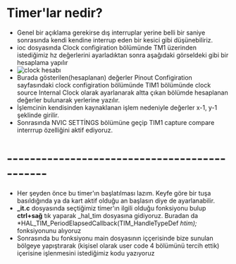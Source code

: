 # Timer'lar nedir?
- Genel bir açıklama gerekirse dış interruplar yerine belli bir saniye sonrasında kendi kendine interrup eden bir kesici gibi düşünebiliriz.
- ioc dosyasında Clock configiration bölümünde TM1 üzerinden istediğimiz hz değerlerini ayarladıktan sonra aşağıdaki görseldeki gibi bir hesaplama yapılır
- ![clock hesabı](https://github.com/IibrahimEren/STM32_ders_notlari/assets/87008174/1edd09e8-95a4-4915-aae6-8a23cb885fc2)
- Burada gösterilen(hesaplanan) değerler Pinout Configiration sayfasındaki clock configiration bölümünde TIM1 bölümünde clock source Internal Clock olarak ayarlanarak altta çıkan bölümde hesaplanan değerler bulunarak yerlerine yazılır.
- İşlemcinin kendisinden kaynaklanan işlem nedeniyle değerler x-1, y-1 şeklinde girilir.
- Sonrasında NVIC SETTİNGS bölümüne geçip TIM1 capture compare interrrup  özelliğini aktif ediyoruz.
# ---------------------------------------------
- Her şeyden önce bu timer'ın başlatılması lazım. Keyfe göre bir tuşa basıldığında ya da kart aktif olduğu an başlasın diye de ayarlanabilir.
- **_it.c** dosyasında seçtiğimiz timer'ın ilgili olduğu fonksiyonu bulup **ctrl+sağ** tık yaparak _hal_tim dosyasına gidiyoruz. Buradan da *HAL_TIM_PeriodElapsedCallback(TIM_HandleTypeDef *htim);* fonksiyonunu alıyoruz
- Sonrasında bu fonksiyonu main dosyasının iççerisinde bize sunulan bölgeye yapıştırarak (kişisel olarak user code 4 bölümünü tercih ettik) içerisine işlenmesini istediğimiz kodu yazıyoruz
